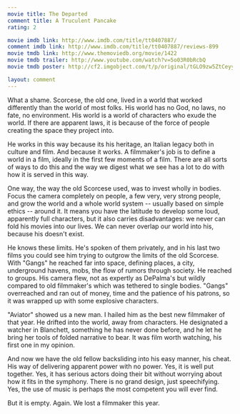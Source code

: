 ```yaml
---
movie title: The Departed
comment title: A Truculent Pancake
rating: 2

movie imdb link: http://www.imdb.com/title/tt0407887/
comment imdb link: http://www.imdb.com/title/tt0407887/reviews-899
movie tmdb link: http://www.themoviedb.org/movie/1422
movie tmdb trailer: http://www.youtube.com/watch?v=5o03R0bRcbQ
movie tmdb poster: http://cf2.imgobject.com/t/p/original/tGLO9zw5ZtCeyyEWgbYGgsFxC6i.jpg

layout: comment
---
```


What a shame. Scorcese, the old one, lived in a world that worked differently than the world of most folks. His world has no God, no laws, no fate, no environment. His world is a world of characters who exude the world. If there are apparent laws, it is because of the force of people creating the space they project into. 

He works in this way because its his heritage, an Italian legacy both in culture and film. And because it works. A filmmaker's job is to define a world in a film, ideally in the first few moments of a film. There are all sorts of ways to do this and the way we digest what we see has a lot to do with how it is served in this way.

One way, the way the old Scorcese used, was to invest wholly in bodies. Focus the camera completely on people, a few very, very strong people, and grow the world and a whole world system -- usually based on simple ethics -- around it. It means you have the latitude to develop some loud, apparently full characters, but it also carries disadvantages: we never can fold his movies into our lives. We can never overlap our world into his, because his doesn't exist.

He knows these limits. He's spoken of them privately, and in his last two films you could see him trying to outgrow the limits of the old Scorcese. With "Gangs" he reached far into space, defining places, a city, underground havens, mobs, the flow of rumors through society. He reached to groups. His camera flew, not as expertly as DePalma's but wildly compared to old filmmaker's which was tethered to single bodies. "Gangs" overreached and ran out of money, time and the patience of his patrons, so it was wrapped up with some explosive characters.

"Aviator" showed us a new man. I hailed him as the best new filmmaker of that year. He drifted into the world, away from characters. He designated a watcher in Blanchett, something he has never done before, and he let he bring her tools of folded narrative to bear. It was film worth watching, his first one in my opinion.

And now we have the old fellow backsliding into his easy manner, his cheat. His way of delivering apparent power with no power. Yes, it is well put together. Yes, it has serious actors doing their bit without worrying about how it fits in the symphony. There is no grand design, just speechifying. Yes, the use of music is perhaps the most competent you will ever find.

But it is empty. Again. We lost a filmmaker this year.